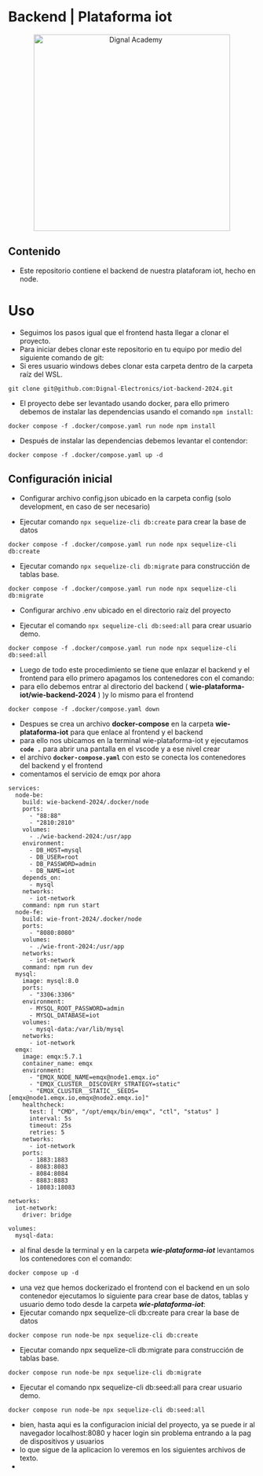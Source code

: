 # Backend | Plataforma iot

<div style="text-align: center">
    <img src="https://academy.dignal.com/wp-content/uploads/2023/01/dignal_academy_logo_site.png" width="400" alt="Dignal Academy"/>
</div>

## Contenido

- Este repositorio contiene el backend de nuestra plataforam iot, hecho en node.

# Uso

- Seguimos los pasos igual que el frontend hasta llegar a clonar el proyecto.
- Para iniciar debes clonar este repositorio en tu equipo por medio del siguiente comando de git:
- Si eres usuario windows debes clonar esta carpeta dentro de la carpeta raíz del WSL.

```
git clone git@github.com:Dignal-Electronics/iot-backend-2024.git
```

- El proyecto debe ser levantado usando docker, para ello primero debemos de instalar las dependencias usando el comando `npm install`:

```
docker compose -f .docker/compose.yaml run node npm install
```

- Después de instalar las dependencias debemos levantar el contendor:

```
docker compose -f .docker/compose.yaml up -d
```

## Configuración inicial

- Configurar archivo config.json ubicado en la carpeta config (solo development, en caso de ser necesario)

- Ejecutar comando `npx sequelize-cli db:create` para crear la base de datos

```
docker compose -f .docker/compose.yaml run node npx sequelize-cli db:create
```

- Ejecutar comando `npx sequelize-cli db:migrate` para construcción de tablas base.

```
docker compose -f .docker/compose.yaml run node npx sequelize-cli db:migrate
```

- Configurar archivo .env ubicado en el directorio raíz del proyecto

- Ejecutar el comando `npx sequelize-cli db:seed:all` para crear usuario demo.
```
docker compose -f .docker/compose.yaml run node npx sequelize-cli db:seed:all
```

* Luego de todo este procedimiento se tiene que enlazar el backend y el frontend para ello primero apagamos los contenedores con el comando:
* para ello debemos entrar al directorio del backend ( **wie-plataforma-iot/wie-backend-2024** ) )y lo mismo para el frontend
```
docker compose -f .docker/compose.yaml down
```

- Despues se crea un archivo **docker-compose** en la carpeta **wie-plataforma-iot** para que enlace al frontend y el backend
- para ello nos ubicamos en la terminal wie-plataforma-iot y ejecutamos **`code .`** para abrir una pantalla en el vscode y a ese nivel crear
- el archivo **`docker-compose.yaml`** con esto se conecta los contenedores del backend y el frontend
- comentamos el servicio de emqx por ahora 
```
services:
  node-be:
    build: wie-backend-2024/.docker/node
    ports:
      - "88:88"
      - "2810:2810"
    volumes:
      - ./wie-backend-2024:/usr/app
    environment:
      - DB_HOST=mysql
      - DB_USER=root
      - DB_PASSWORD=admin
      - DB_NAME=iot
    depends_on:
      - mysql
    networks:
      - iot-network
    command: npm run start
  node-fe:
    build: wie-front-2024/.docker/node
    ports:
      - "8080:8080"
    volumes:
      - ./wie-front-2024:/usr/app
    networks:
      - iot-network
    command: npm run dev
  mysql:
    image: mysql:8.0
    ports:
      - "3306:3306"
    environment:
      - MYSQL_ROOT_PASSWORD=admin
      - MYSQL_DATABASE=iot
    volumes:
      - mysql-data:/var/lib/mysql
    networks:
      - iot-network
  emqx:
    image: emqx:5.7.1
    container_name: emqx
    environment:
      - "EMQX_NODE_NAME=emqx@node1.emqx.io"
      - "EMQX_CLUSTER__DISCOVERY_STRATEGY=static"
      - "EMQX_CLUSTER__STATIC__SEEDS=[emqx@node1.emqx.io,emqx@node2.emqx.io]"
    healthcheck:
      test: [ "CMD", "/opt/emqx/bin/emqx", "ctl", "status" ]
      interval: 5s
      timeout: 25s
      retries: 5
    networks:
      - iot-network
    ports:
      - 1883:1883
      - 8083:8083
      - 8084:8084
      - 8883:8883
      - 18083:18083

networks:
  iot-network:
    driver: bridge

volumes:
  mysql-data:
```

- al final desde la terminal y en la carpeta ***wie-plataforma-iot*** levantamos los contenedores con el comando:
```
docker compose up -d
```

- una vez que hemos dockerizado el frontend con el backend en un solo contenedor ejecutamos lo siguiente para crear base de datos, tablas y usuario demo todo desde la carpeta ***wie-plataforma-iot***:
- Ejecutar comando npx sequelize-cli db:create para crear la base de datos
```
docker compose run node-be npx sequelize-cli db:create
```
- Ejecutar comando npx sequelize-cli db:migrate para construcción de tablas base.
```
docker compose run node-be npx sequelize-cli db:migrate
```
- Ejecutar el comando npx sequelize-cli db:seed:all para crear usuario demo.
```
docker compose run node-be npx sequelize-cli db:seed:all
```
- bien, hasta aqui es la configuracion inicial del proyecto, ya se puede ir al navegador localhost:8080 y hacer login sin problema entrando a la pag de dispositivos y usuarios
- lo que sigue de la aplicacion lo veremos en los siguientes archivos de texto.
- 

